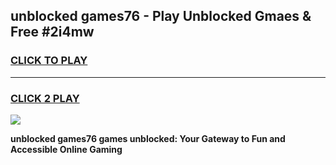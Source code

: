 
## unblocked games76 - Play Unblocked Gmaes & Free #2i4mw
<h3>
<a href="https://news.freeplayer.one?title=unblocked_games76&ref=03M">CLICK TO PLAY</a></h3>
<hr>

<h3>
<a href="https://news.freeplayer.one?title=unblocked_games76&ref=03M">CLICK 2 PLAY</a>
  
</h3>

<a href="https://news.freeplayer.one?title=unblocked_games76&ref=03M"><img src="https://clearcache.store/games.png"></a>


**unblocked games76 games unblocked: Your Gateway to Fun and Accessible Online Gaming**

